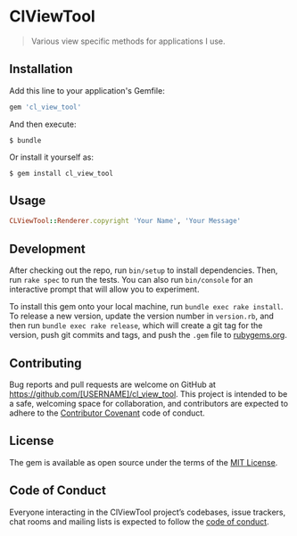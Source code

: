 # ClViewTool
> Various view specific methods for applications I use.
## Installation

Add this line to your application's Gemfile:

```ruby
gem 'cl_view_tool'
```

And then execute:

    $ bundle

Or install it yourself as:

    $ gem install cl_view_tool

## Usage

```ruby
CLViewTool::Renderer.copyright 'Your Name', 'Your Message'
```

## Development

After checking out the repo, run `bin/setup` to install dependencies. Then, run `rake spec` to run the tests. You can also run `bin/console` for an interactive prompt that will allow you to experiment.

To install this gem onto your local machine, run `bundle exec rake install`. To release a new version, update the version number in `version.rb`, and then run `bundle exec rake release`, which will create a git tag for the version, push git commits and tags, and push the `.gem` file to [rubygems.org](https://rubygems.org).

## Contributing

Bug reports and pull requests are welcome on GitHub at https://github.com/[USERNAME]/cl_view_tool. This project is intended to be a safe, welcoming space for collaboration, and contributors are expected to adhere to the [Contributor Covenant](http://contributor-covenant.org) code of conduct.

## License

The gem is available as open source under the terms of the [MIT License](https://opensource.org/licenses/MIT).

## Code of Conduct

Everyone interacting in the ClViewTool project’s codebases, issue trackers, chat rooms and mailing lists is expected to follow the [code of conduct](https://github.com/[USERNAME]/cl_view_tool/blob/master/CODE_OF_CONDUCT.md).
